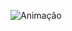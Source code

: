 
![Animação](https://user-images.githubusercontent.com/115510769/232354618-d7c1180e-caf7-4fb3-9231-d17bc61ed469.gif)
